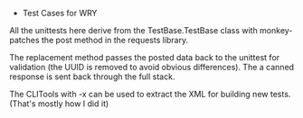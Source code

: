 - Test Cases for WRY

All the unittests here derive from the TestBase.TestBase class with monkey-patches the post method in the requests library.

The replacement method passes the posted data back to the unittest for validation (the UUID is removed to avoid obvious differences). The a canned response is sent back through the full stack.

The CLITools with -x can be used to extract the XML for building new tests. (That's mostly how I did it)
